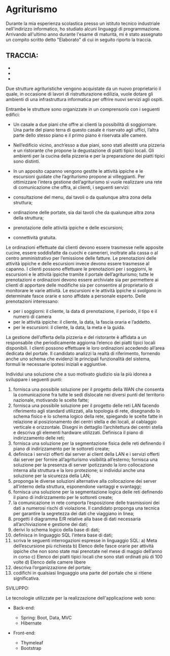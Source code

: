# Agriturismo

Durante la mia esperienza scolastica presso un istituto tecnico industriale nell'indirizzo informatico, ho studiato alcuni linguaggi di programmazione.
Arrivando all'ultimo anno durante l'esame di maturità, mi è stato assegnato un compito scritto detto "Elaborato" di cui in seguito riporto la traccia.




TRACCIA:
-
-
-
-
Due strutture agrituristiche vengono acquistate da un nuovo proprietario il quale, in occasione di lavori di ristrutturazione edilizia, vuole dotare gli ambienti di una infrastruttura informatica per offrire nuovi servizi agli ospiti.

Entrambe le strutture sono organizzate in un comprensorio con i seguenti edifici:
- Un casale a due piani che offre ai clienti la possibilità di soggiornare. Una parte del piano terra di questo casale è riservato agli uffici, l’altra parte dello stesso piano e il primo piano è riservata alle camere.

- Nell’edificio vicino, anch’esso a due piani, sono stati allestiti una pizzeria e un ristorante che propone la degustazione di piatti tipici locali. Gli ambienti per la cucina della pizzeria e per la preparazione dei piatti tipici sono distinti.

- In un apposito capanno vengono gestite le attività ippiche e le escursioni guidate che l’agriturismo propone ai villeggianti.
Per ottimizzare l’intera gestione dell’agriturismo si vuole realizzare una rete di comunicazione che offra, ai clienti, i seguenti servizi:
- consultazione del menu, dai tavoli o da qualunque altra zona della struttura;

- ordinazione delle portate, sia dai tavoli che da qualunque altra zona della struttura;
- prenotazione delle attività ippiche e delle escursioni;

- connettività gratuita.



Le ordinazioni effettuate dai clienti devono essere trasmesse nelle apposite cucine, essere soddisfatte da cuochi e camerieri, inoltrate alla cassa o al centro amministrativo per l’emissione delle fatture.
Le prenotazioni delle attività ippiche e delle escursioni invece devono essere trasmesse al capanno.
I clienti possono effettuare le prenotazioni per i soggiorni, le escursioni e le attività ippiche tramite il portale dell’agriturismo; tutte le prenotazioni e ordinazioni devono essere archiviate sia per permettere ai clienti di apportare delle modifiche sia per consentire al proprietario di monitorare le varie attività.
Le escursioni e le attività ippiche si svolgono in determinate fasce orarie e sono affidate a personale esperto.
Delle prenotazioni interessano:

- per i soggiorni: il cliente, la data di prenotazione, il periodo, il tipo e il numero di camera
- per le attività ippiche: il cliente, la data, la fascia oraria e l’addetto.
- per le escursioni: il cliente, la data, la meta e la guida.

La gestione dell’offerta della pizzeria e del ristorante è affidata a un responsabile che periodicamente aggiorna l’elenco dei piatti tipici locali disponibili. I clienti possono effettuare le loro ordinazioni accedendo all’area dedicata del portale.
Il candidato analizzi la realtà di riferimento, fornendo anche uno schema che evidenzi le principali funzionalità del sistema, formuli le necessarie ipotesi iniziali e aggiuntive.
  
Individui una soluzione che a suo motivato giudizio sia la più idonea a sviluppare i seguenti punti:

1. fornisca una possibile soluzione per il progetto della WAN che consenta la comunicazione fra tutte le sedi dislocate nei diversi punti del territorio nazionale, motivando le scelte fatte;
2. fornisca una possibile soluzione per il progetto delle reti LAN facendo riferimento agli standard utilizzati, alla topologia di rete, disegnando lo schema fisico e lo schema logico della rete, spiegando le scelte fatte in relazione al posizionamento dei centri stella e dei locali, al cablaggio verticale e orizzontale. Disegni in dettaglio l’architettura dei centri stella e descriva gli elementi hardware utilizzati. Definisca il piano di indirizzamento delle reti;
3. fornisca una soluzione per la segmentazione fisica delle reti definendo il piano di indirizzamento per le sottoreti create;
4. definisca i servizi offerti dai server ai client della LAN e i servizi offerti dai server per fornire all’agriturismo visibilità all’esterno; fornisca una soluzione per la presenza di server ipotizzando la loro collocazione interna alla struttura e la loro protezione; si individui anche una soluzione per la sicurezza della LAN;
5. proponga le diverse soluzioni alternative alla collocazione dei server all’interno della struttura, esponendone vantaggi e svantaggi;
6. fornisca una soluzione per la segmentazione logica delle reti definendo il piano di indirizzamento per le sottoreti create;
7. la comunicazione in rete comporta l’esposizione delle trasmissioni dei dati a numerosi rischi di violazione. Il candidato proponga una tecnica per garantire la segretezza dei dati che viaggiano in linea;
8. progetti il diagramma E/R relative alla base di dati necessaria all’archiviazione e gestione dei dati;
9. derivi lo schema logico della base di dati;
10. definisca in linguaggio SQL l’intera base di dati;
11. scriva le seguenti interrogazioni espresse in linguaggio SQL:
a) Meta dell’escursione più richiesta
b) Elenco delle fasce orarie per attività ippiche che non sono state mai prenotate nel mese di maggio dell’anno in corso
c) Elenco dei piatti tipici locali che sono stati ordinati più di 100 volte
d) Elenco delle camere libere
12. descriva l’organizzazione del portale;
13. codifichi in qualsiasi linguaggio una parte del portale che si ritiene significativa.



SVILUPPO:


Le tecnologie utilizzate per la realizzazione dell'applicazione web sono:

- Back-end:
    - Spring: Boot, Data, MVC
    - Hibernate

- Front-end:
    - Thymeleaf
    - Bootstrap

